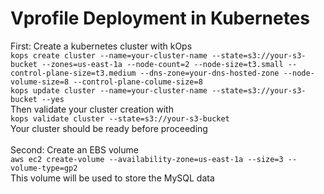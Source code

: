 # Vprofile Deployment in Kubernetes

First: Create a kubernetes cluster with kOps
<br>
`kops create cluster --name=your-cluster-name --state=s3://your-s3-bucket --zones=us-east-1a --node-count=2 --node-size=t3.small --control-plane-size=t3.medium --dns-zone=your-dns-hosted-zone --node-volume-size=8 --control-plane-colume-size=8`
<br>
`kops update cluster --name=your-cluster-name --state=s3://your-s3-bucket --yes`
<br>
Then validate your cluster creation with
<br>
`kops validate cluster --state=s3://your-s3-bucket`
<br>
Your cluster should be ready before proceeding
<br> <br>
Second: Create an EBS volume
<br>
`aws ec2 create-volume --availability-zone=us-east-1a --size=3 --volume-type=gp2`
<br>
This volume will be used to store the MySQL data
